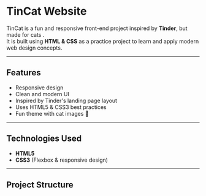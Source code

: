# TinCat Website 

TinCat is a fun and responsive front-end project inspired by **Tinder**, but made for cats .  
It is built using **HTML & CSS** as a practice project to learn and apply modern web design concepts.

---

##  Features
- Responsive design  
- Clean and modern UI  
- Inspired by Tinder's landing page layout  
- Uses HTML5 & CSS3 best practices  
- Fun theme with cat images 🐾  

---

##  Technologies Used
- **HTML5**  
- **CSS3** (Flexbox & responsive design)  

---

##  Project Structure
